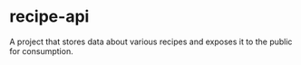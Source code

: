 # recipe-api
A project that stores data about various recipes and exposes it to the public for consumption.
